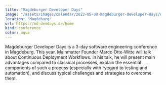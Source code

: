 ```yaml
---
title: "Magdeburger Developer Days"
image: "/assets/images/calendar/2023-05-08-magdeburger-developer-days/mdd-logo-background.png"
location: "Magdeburg"
url: https://md-devdays.de/home
kind: conference
color: aqua
---
```


Magdeburger Developer Days is a 3-day software engineering conference in
Magdeburg. This year, Mainmatter Founder Marco Otte-Witte will talk about
Continuous Deployment Workflows. In his talk, he will present main advantages
compared to classical processes, explain the essential components of such a
process (especially with ryegard to testing and automation), and discuss typical
challenges and strategies to overcome them.
